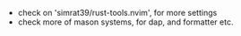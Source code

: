* check on 'simrat39/rust-tools.nvim', for more settings
* check more of mason systems, for dap, and formatter etc.
